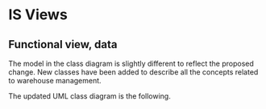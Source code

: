 # IS Views

## Functional view, data

The model in the class diagram is slightly different to reflect the proposed change. New classes have been added to describe all the concepts related to warehouse management.

The updated UML class diagram is the following.
